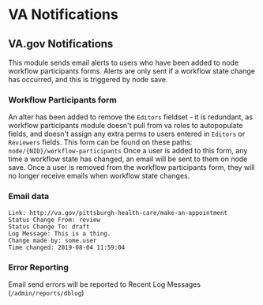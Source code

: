 # VA Notifications

## VA.gov Notifications
This module sends email alerts to users who have been added to node workflow participants forms.
Alerts are only sent if a workflow state change has occurred, and this is triggered by node save.

### Workflow Participants form
An alter has been added to remove the `Editors` fieldset - it is redundant,
as workflow participants module doesn't pull from va roles to autopopulate fields,
and doesn't assign any extra perms to users entered in `Editors` or `Reviewers` fields.
This form can be found on these paths: `node/{NID}/workflow-participants`
Once a user is added to this form, any time a workflow state has changed, an email
will be sent to them on node save.
Once a user is removed from the workflow participants form, they will no longer receive emails when workflow state changes.

### Email data
```Content title: Make an appointment
Link: http://va.gov/pittsburgh-health-care/make-an-appointment
Status Change From: review
Status Change To: draft
Log Message: This is a thing.
Change made by: some.user
Time changed: 2019-08-04 11:59:04
```

### Error Reporting
Email send errors will be reported to Recent Log Messages (`/admin/reports/dblog`)
